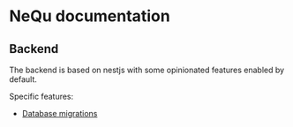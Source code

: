 # NeQu documentation

## Backend

The backend is based on nestjs with some opinionated features enabled by default.

Specific features:
- [Database migrations](backend_database.md)

